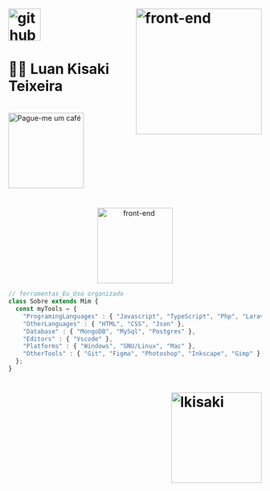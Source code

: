 <h1>
  <img
    align="right"
    height="250px"
    alt="front-end"
    src="https://media.giphy.com/media/v1.Y2lkPTc5MGI3NjExOTMyYTU4NjQ5NGQ0ZDM4YWM2YjcwY2YxYmZmYzZiODc4NTViYWFjNCZlcD12MV9pbnRlcm5hbF9naWZzX2dpZklkJmN0PWc/bz9PIxJMQtkO943XeS/giphy.gif"
  />
    <img alt="github" width="64px" src="https://user-images.githubusercontent.com/5713670/87202985-820dcb80-c2b6-11ea-9f56-7ec461c497c3.gif"/>
    <h1>
      👨‍💻 Luan Kisaki Teixeira 
    </h1>
    <br/>
    <a href="https://www.buymeacoffee.com/luankisaki" target="_blank"><img src="https://cdn.buymeacoffee.com/buttons/v2/default-yellow.png" alt="Pague-me um café" width="150" ></a>
    <h1></h1>
 </h1>
 
 <div align="center" >
     <img
        height="150px"
        alt="front-end"
        src="https://media.giphy.com/media/v1.Y2lkPTc5MGI3NjExMWJjNDM5NzljNWI4ZDc4Y2E5NjhhMDFjOGM5M2JjNTdlZTgxOWM1ZSZlcD12MV9pbnRlcm5hbF9naWZzX2dpZklkJmN0PWc/Y4ak9Ki2GZCbJxAnJD/giphy.gif"
     />
 </div>
 
 <div align="left">

 ```javascript
 // ferramentas_Eu_Uso organizado
 class Sobre extends Mim { 
   const myTools = {  
     "ProgramingLanguages" : { "Javascript", "TypeScript", "Php", "Laravel" },
     "OtherLanguages" : { "HTML", "CSS", "Json" },
     "Database" : { "MongoDB", "MySql", "Postgres" },
     "Editors" : { "Vscode" },
     "Platforms" : { "Windows", "GNU/Linux", "Mac" },
     "OtherTools" : { "Git", "Figma", "Photoshop", "Inkscape", "Gimp" }
   };
 }
 ```
 </div>

<h1>
  <!-- <img height="180px" alt="lkisaki" src="https://github-readme-stats.vercel.app/api?username=lkisaki&show_icons=true&theme=radical"/> -->
  <img align="right" height="180px" alt="lkisaki" src="https://github-readme-stats.vercel.app/api/top-langs/?username=lkisaki&layout=compact&theme=radical"/>
</h1>
 

